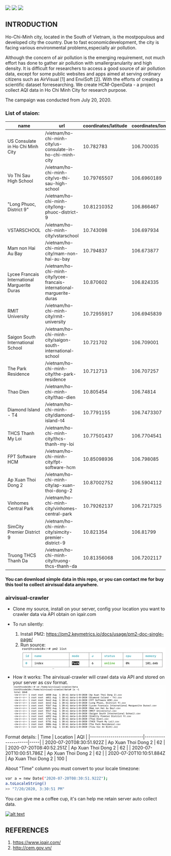   <a href="https://paypal.me/hieund9418"><img src="https://img.shields.io/badge/Donate-PayPal-dc3d53.svg"/></a>
  <a href="https://github.com/mnrteam219"><img src="https://avatars2.githubusercontent.com/u/68223577?s=50&u=29d45055839e54ac97ffe2bf2d3915ff0bf4c0e6&"></a>
  <a href="https://en.uit.edu.vn/"><img src=" https://lh3.googleusercontent.com/proxy/SqcxVR7Rpk9v7f-boOg1uiIs7E-A92SkNOCb5g7_oV8TwoyRxVj1pArPoM6TPzEaroItlPXtgBsAbEFqtRqw8w0dHnQAXY8shh9aRsQ8DTdpBxWlpq-thrnVey5K"></a>
 
</p>

## INTRODUCTION
Ho-Chi-Minh city, located in the South of Vietnam, is the mostpopulous and developed city the country. Due to fast economicdevelopment, the city is facing various environmental problems,especially air pollution. 

Although the concern of air pollution is the emerging requirement, not much effort has done to gather air pollution with smallergranularity and high density. It is difficult for researchers to access a good source of air pollution data, except for some public websites and apps aimed at serving ordinary citizens such as AirVisual [1] and EnviSoft [2]. With the efforts of creating a scientific dataset forresearching.  We create HCM-OpenData - a project collect AQI data in Ho Chi Minh City for research purpose. 

The campaign was conducted from July 20, 2020.
### List of staion:

| name                                          | url                                                                     | coordinates/latitude | coordinates/longitude | 
|-----------------------------------------------|-------------------------------------------------------------------------|----------------------|-----------------------| 
| US Consulate in Ho Chi Minh City              | /vietnam/ho-chi-minh-city/us-consulate-in-ho-chi-minh-city              | 10.782783            | 106.700035            | 
| Vo Thi Sau High School                        | /vietnam/ho-chi-minh-city/vo-thi-sau-high-school                        | 10.79765507          | 106.6960189           | 
| "Long Phuoc, District 9"                      | /vietnam/ho-chi-minh-city/long-phuoc-district-9                         | 10.81210352          | 106.866467            | 
| VSTARSCHOOL                                   | /vietnam/ho-chi-minh-city/vstarschool                                   | 10.743098            | 106.697934            | 
| Mam non Hai Au Bay                            | /vietnam/ho-chi-minh-city/mam-non-hai-au-bay                            | 10.794837            | 106.673877            | 
| Lycee Francais International Marguerite Duras | /vietnam/ho-chi-minh-city/lycee-francais-international-marguerite-duras | 10.870602            | 106.824335            | 
| RMIT University                               | /vietnam/ho-chi-minh-city/rmit-university                               | 10.72955917          | 106.6945839           | 
| Saigon South International School             | /vietnam/ho-chi-minh-city/saigon-south-international-school             | 10.721702            | 106.709001            | 
| The Park Residence                            | /vietnam/ho-chi-minh-city/the-park-residence                            | 10.712713            | 106.707257            | 
| Thao Dien                                     | /vietnam/ho-chi-minh-city/thao-dien                                     | 10.805454            | 106.74814             | 
| Diamond Island - T4                           | /vietnam/ho-chi-minh-city/diamond-island-t4                             | 10.7791155           | 106.7473307           | 
| THCS Thanh My Loi                             | /vietnam/ho-chi-minh-city/thcs-thanh-my-loi                             | 10.77501437          | 106.7704541           | 
| FPT Software HCM                              | /vietnam/ho-chi-minh-city/fpt-software-hcm                              | 10.85098936          | 106.798085            | 
| Ap Xuan Thoi Dong 2                           | /vietnam/ho-chi-minh-city/ap-xuan-thoi-dong-2                           | 10.87002752          | 106.5904112           | 
| Vinhomes Central Park                         | /vietnam/ho-chi-minh-city/vinhomes-central-park                         | 10.79262137          | 106.7217325           | 
| SimCity Premier District 9                    | /vietnam/ho-chi-minh-city/simcity-premier-district-9                    | 10.821354            | 106.81799             | 
| Truong THCS Thanh Da                          | /vietnam/ho-chi-minh-city/truong-thcs-thanh-da                          | 10.81356068          | 106.7202117           | 



 #### You can download simple data in this repo, or you can contact me for buy this tool to collect airvisual data  anywhere.
 
 ### airvisual-crawler
 * Clone my source, install on your server, config your location you want to crawler data via API obtain on iqair.com
 * To run silently:
      1. Install PM2: https://pm2.keymetrics.io/docs/usage/pm2-doc-single-page/
      2. Run source:
 ![alt text](https://github.com/HCM-OpenData/airvisual-data-collection/blob/master/image/Screen%20Shot%202020-08-01%20at%2019.17.37.png?raw=true)
 
  * How it works:
The airvisual-crawler will crawl data via API and stored on your server as csv format.
 ![alt text](https://github.com/HCM-OpenData/airvisual-data-collection/blob/master/image/Screen%20Shot%202020-08-01%20at%2021.15.19.png?raw=true)

Format details:
| Time                     | Location            | AQI | 
|--------------------------|---------------------|-----| 
| 2020-07-20T08:30:51.922Z | Ap Xuan Thoi Dong 2 | 62  | 
| 2020-07-20T08:40:52.251Z | Ap Xuan Thoi Dong 2 | 62  | 
| 2020-07-20T10:00:51.786Z | Ap Xuan Thoi Dong 2 | 62  | 
| 2020-07-20T10:10:51.884Z | Ap Xuan Thoi Dong 2 | 100 | 

About "Time" column you must convert to your locale timezone:
```sh
var a = new Date("2020-07-20T08:30:51.922Z");
a.toLocaleString()
>> "7/20/2020, 3:30:51 PM"
```

You can give me a coffee cup, it's can help me retain server auto collect data.
<p>
  <a href="https://www.buymeacoffee.com/qZHglXx" rel="nofollow"> 
    <img src="https://camo.githubusercontent.com/c1dad50ef8c7b0ce138c2ec7c5eff881fed84682/68747470733a2f2f692e696d6775722e636f6d2f58454b3259345a2e706e67" alt="alt text" data-canonical-src="https://i.imgur.com/XEK2Y4Z.png" style="max-width:100%;">
  </a>
</p>

 ## REFERENCES
 1. https://www.iqair.com/
 2. http://cem.gov.vn/
 
